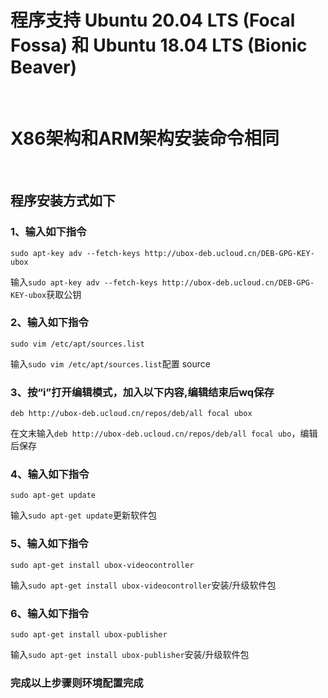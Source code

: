 # 程序支持 Ubuntu 20.04 LTS (Focal Fossa) 和 Ubuntu 18.04 LTS (Bionic Beaver)
&nbsp;
# X86架构和ARM架构安装命令相同
&nbsp;
## 程序安装方式如下

###  **1、输入如下指令**
    sudo apt-key adv --fetch-keys http://ubox-deb.ucloud.cn/DEB-GPG-KEY-ubox
输入`sudo apt-key adv --fetch-keys http://ubox-deb.ucloud.cn/DEB-GPG-KEY-ubox`获取公钥                   

###  **2、输入如下指令**
    sudo vim /etc/apt/sources.list
输入`sudo vim /etc/apt/sources.list`配置 source

###  **3、按“i”打开编辑模式，加入以下内容,编辑结束后wq保存**
    deb http://ubox-deb.ucloud.cn/repos/deb/all focal ubox
在文末输入`deb http://ubox-deb.ucloud.cn/repos/deb/all focal ubo`，编辑后保存

###  **4、输入如下指令**
    sudo apt-get update
输入`sudo apt-get update`更新软件包

###  **5、输入如下指令**
    sudo apt-get install ubox-videocontroller
输入`sudo apt-get install ubox-videocontroller`安装/升级软件包

###  **6、输入如下指令**
    sudo apt-get install ubox-publisher
输入`sudo apt-get install ubox-publisher`安装/升级软件包

### **完成以上步骤则环境配置完成**
